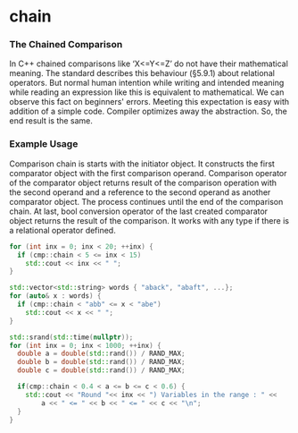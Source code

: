 # chain
### The Chained Comparison
In C++ chained comparisons like ‘X<=Y<=Z’ do not have their mathematical meaning. The standard describes this behaviour (§5.9.1) about relational operators. But normal human intention while writing and intended meaning while reading an expression like this is equivalent to mathematical. We can observe this fact on beginners' errors. Meeting this expectation is easy with addition of a simple code. Compiler optimizes away the abstraction. So, the end result is the same.

### Example Usage
Comparison chain is starts with the initiator object. It constructs the first comparator object with the first comparison operand.  Comparison operator of the comparator object returns result of the comparison operation with the second operand and a reference to the second operand as another comparator object. The process continues until the end of the comparison chain. At last, bool conversion operator of the last created comparator object returns the result of the comparison. It works with any type if there is a relational operator defined.

```C++
for (int inx = 0; inx < 20; ++inx) {
  if (cmp::chain < 5 <= inx < 15)
    std::cout << inx << " ";
}
```

```C++
std::vector<std::string> words { "aback", "abaft", ...};
for (auto& x : words) {
  if (cmp::chain < "abb" <= x < "abe")
    std::cout << x << " ";
}
```

```C++
std::srand(std::time(nullptr));
for (int inx = 0; inx < 1000; ++inx) {
  double a = double(std::rand()) / RAND_MAX;
  double b = double(std::rand()) / RAND_MAX;
  double c = double(std::rand()) / RAND_MAX;

  if(cmp::chain < 0.4 < a <= b <= c < 0.6) {
    std::cout << "Round "<< inx << ") Variables in the range : " <<
        a << " <= " << b << " <= " << c << "\n";
  }
}
```
